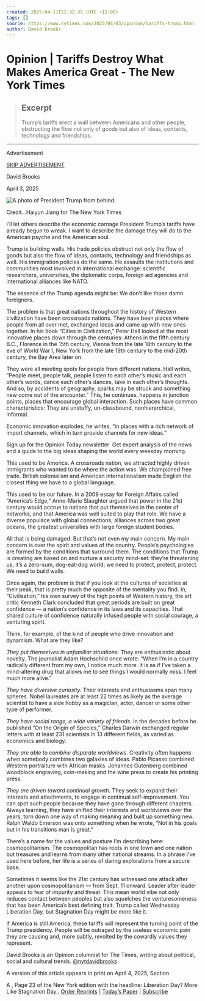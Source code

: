 ```yaml
---
created: 2025-04-11T21:32:35 (UTC +12:00)
tags: []
source: https://www.nytimes.com/2025/04/03/opinion/tariffs-trump.html
author: David Brooks
---
```


# Opinion | Tariffs Destroy What Makes America Great - The New York Times

> ## Excerpt
> Trump’s tariffs erect a wall between Americans and other people, obstructing the flow not only of goods but also of ideas, contacts, technology and friendships.

---
Advertisement

[SKIP ADVERTISEMENT](https://www.nytimes.com/2025/04/03/opinion/tariffs-trump.html#after-top)

David Brooks

April 3, 2025

![A photo of President Trump from behind.](https://static01.nyt.com/images/2025/04/04/opinion/03brooks/03brooks-articleLarge.jpg?quality=75&auto=webp&disable=upscale)

Credit...Haiyun Jiang for The New York Times

I’ll let others describe the economic carnage President Trump’s tariffs have already begun to wreak. I want to describe the damage they will do to the American psyche and the American soul.

Trump is building walls. His trade policies obstruct not only the flow of goods but also the flow of ideas, contacts, technology and friendships as well. His immigration policies do the same. He assaults the institutions and communities most involved in international exchange: scientific researchers, universities, the diplomatic corps, foreign aid agencies and international alliances like NATO.

The essence of the Trump agenda might be: We don’t like those damn foreigners.

The problem is that great nations throughout the history of Western civilization have been crossroads nations. They have been places where people from all over met, exchanged ideas and came up with new ones together. In his book “Cities in Civilization,” Peter Hall looked at the most innovative places down through the centuries: Athens in the fifth century B.C., Florence in the 15th century, Vienna from the late 18th century to the eve of World War I, New York from the late 19th century to the mid-20th century, the Bay Area later on.

They were all meeting spots for people from different nations. Hall writes, “People meet, people talk, people listen to each other’s music and each other’s words, dance each other’s dances, take in each other’s thoughts. And so, by accidents of geography, sparks may be struck and something new come out of the encounter.” This, he continues, happens in junction points, places that encourage global interaction. Such places have common characteristics: They are unstuffy, un-classbound, nonhierarchical, informal.

Economic innovation explodes, he writes, “in places with a rich network of import channels, which in turn provide channels for new ideas.”

Sign up for the Opinion Today newsletter  Get expert analysis of the news and a guide to the big ideas shaping the world every weekday morning.

This used to be America. A crossroads nation, we attracted highly driven immigrants who wanted to be where the action was. We championed free trade. British colonialism and American internationalism made English the closest thing we have to a global language.

This used to be our future. In a 2009 essay for Foreign Affairs called “America’s Edge,” Anne-Marie Slaughter argued that power in the 21st century would accrue to nations that put themselves in the center of networks, and that America was well suited to play that role. We have a diverse populace with global connections, alliances across two great oceans, the greatest universities with large foreign student bodies.

All that is being damaged. But that’s not even my main concern. My main concern is over the spirit and values of the country. People’s psychologies are formed by the conditions that surround them. The conditions that Trump is creating are based on and nurture a security mind-set: they’re threatening us; it’s a zero-sum, dog-eat-dog world; we need to protect, protect, protect. We need to build walls.

Once again, the problem is that if you look at the cultures of societies at their peak, that is pretty much the opposite of the mentality you find. In, “Civilisation,” his own survey of the high points of Western history, the art critic Kenneth Clark concluded that great periods are built on great confidence — a nation’s confidence in its laws and its capacities. That shared culture of confidence naturally infused people with social courage, a venturing spirit.

Think, for example, of the kind of people who drive innovation and dynamism. What are they like?

_They put themselves in unfamiliar situations._ They are enthusiastic about novelty. The journalist Adam Hochschild once wrote: “When I’m in a country radically different from my own, I notice much more. It is as if I’ve taken a mind-altering drug that allows me to see things I would normally miss. I feel much more alive.”

_They have diversive curiosity._ Their interests and enthusiasms span many spheres. Nobel laureates are at least 22 times as likely as the average scientist to have a side hobby as a magician, actor, dancer or some other type of performer.

_They have social range, a wide variety of friends._ In the decades before he published “On the Origin of Species,” Charles Darwin exchanged regular letters with at least 231 scientists in 13 different fields, as varied as economics and biology.

_They are able to combine disparate worldviews_. Creativity often happens when somebody combines two galaxies of ideas. Pablo Picasso combined Western portraiture with African masks. Johannes Gutenberg combined woodblock engraving, coin-making and the wine press to create his printing press.

_They are driven toward continual growth._ They seek to expand their interests and attachments, to engage in continual self-improvement. You can spot such people because they have gone through different chapters. Always learning, they have shifted their interests and worldviews over the years, torn down one way of making meaning and built up something new. Ralph Waldo Emerson was onto something when he wrote, “Not in his goals but in his transitions man is great.”

There’s a name for the values and posture I’m describing here: cosmopolitanism. The cosmopolitan has roots in one town and one nation but treasures and learns from many other national streams. In a phrase I’ve used here before, her life is a series of daring explorations from a secure base.

Sometimes it seems like the 21st century has witnessed one attack after another upon cosmopolitanism — from Sept. 11 onward. Leader after leader appeals to fear of impurity and threat. This mean world vibe not only reduces contact between peoples but also squelches the venturesomeness that has been America’s best defining trait. Trump called Wednesday Liberation Day, but Stagnation Day might be more like it.

If America is still America, these tariffs will represent the turning point of the Trump presidency. People will be outraged by the useless economic pain they are causing and, more subtly, revolted by the cowardly values they represent.

David Brooks is an Opinion columnist for The Times, writing about political, social and cultural trends. [@nytdavidbrooks](https://twitter.com/nytdavidbrooks)

A version of this article appears in print on April 4, 2025, Section

A , Page 23 of the New York edition with the headline: Liberation Day? More Like Stagnation Day.. [Order Reprints](https://nytimes.wrightsmedia.com/) | [Today’s Paper](https://www.nytimes.com/section/todayspaper) | [Subscribe](https://www.nytimes.com/subscriptions/Multiproduct/lp8HYKU.html?campaignId=48JQY)

